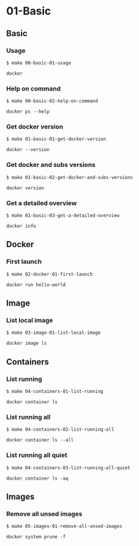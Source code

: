 # 01-Basic

## Basic

### Usage

`$ make 00-basic-01-usage`

```
docker
``` 

### Help on command

`$ make 00-basic-02-help-on-command`

```
docker ps --help
``` 

### Get docker version

`$ make 01-basic-01-get-docker-version`

```
docker --version
``` 

### Get docker and subs versions

`$ make 01-basic-02-get-docker-and-subs-versions`

```
docker version
``` 

### Get a detailed overview

`$ make 01-basic-03-get-a-detailed-overview`

```
docker info
``` 

## Docker

### First launch

`$ make 02-docker-01-first-launch`

```
docker run hello-world
``` 

## Image

### List local image

`$ make 03-image-01-list-local-image`

```
docker image ls
``` 

## Containers

### List running

`$ make 04-containers-01-list-running`

```
docker container ls
``` 

### List running all

`$ make 04-containers-02-list-running-all`

```
docker container ls --all
``` 

### List running all quiet

`$ make 04-containers-03-list-running-all-quiet`

```
docker container ls -aq
``` 

## Images

### Remove all unsed images

`$ make 05-images-01-remove-all-unsed-images`

```
docker system prune -f
``` 

